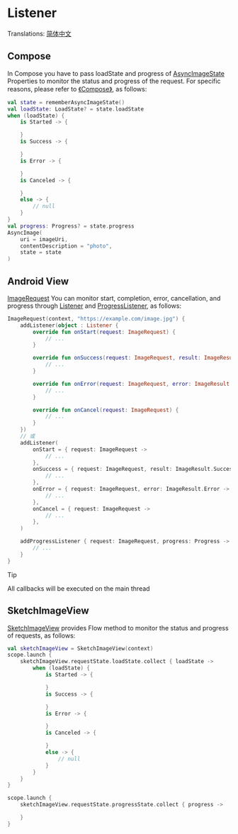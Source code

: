 # Listener

Translations: [简体中文](listener.zh.md)

## Compose

In Compose you have to pass loadState and progress of [AsyncImageState] Properties to monitor the
status and progress of the request. For specific reasons, please refer
to [《Compose》](compose.md#listenerprogresslistener), as follows:

```kotlin
val state = rememberAsyncImageState()
val loadState: LoadState? = state.loadState
when (loadState) {
    is Started -> {

    }
    is Success -> {

    }
    is Error -> {

    }
    is Canceled -> {

    }
    else -> {
        // null
    }
}
val progress: Progress? = state.progress
AsyncImage(
    uri = imageUri,
    contentDescription = "photo",
    state = state
)
```

## Android View

[ImageRequest] You can monitor start, completion, error, cancellation, and progress
through [Listener] and [ProgressListener], as follows:

```kotlin
ImageRequest(context, "https://example.com/image.jpg") {
    addListener(object : Listener {
        override fun onStart(request: ImageRequest) {
            // ...
        }

        override fun onSuccess(request: ImageRequest, result: ImageResult.Success) {
            // ...
        }

        override fun onError(request: ImageRequest, error: ImageResult.Error) {
            // ...
        }

        override fun onCancel(request: ImageRequest) {
            // ...
        }
    })
    // 或
    addListener(
        onStart = { request: ImageRequest ->
            // ...
        },
        onSuccess = { request: ImageRequest, result: ImageResult.Success ->
            // ...
        },
        onError = { request: ImageRequest, error: ImageResult.Error ->
            // ...
        },
        onCancel = { request: ImageRequest ->
            // ...
        },
    )

    addProgressListener { request: ImageRequest, progress: Progress ->
        // ...
    }
}
```

> [!TIP]
> All callbacks will be executed on the main thread

## SketchImageView

[SketchImageView] provides Flow method to monitor the status and progress of requests, as follows:

```kotlin
val sketchImageView = SketchImageView(context)
scope.launch {
    sketchImageView.requestState.loadState.collect { loadState ->
        when (loadState) {
            is Started -> {

            }
            is Success -> {

            }
            is Error -> {

            }
            is Canceled -> {

            }
            else -> {
                // null
            }
        }
    }
}

scope.launch {
    sketchImageView.requestState.progressState.collect { progress ->

    }
}
```

[ImageRequest]: ../sketch-core/src/commonMain/kotlin/com/github/panpf/sketch/request/ImageRequest.common.kt

[Listener]: ../sketch-core/src/commonMain/kotlin/com/github/panpf/sketch/request/Listener.kt

[ProgressListener]: ../sketch-core/src/commonMain/kotlin/com/github/panpf/sketch/request/ProgressListener.kt

[SketchImageView]: ../sketch-extensions-view/src/main/kotlin/com/github/panpf/sketch/SketchImageView.kt

[AsyncImageState]: ../sketch-compose-core/src/commonMain/kotlin/com/github/panpf/sketch/AsyncImageState.kt